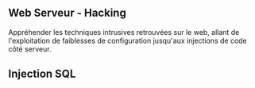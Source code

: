 ## Web Serveur - Hacking

Appréhender les techniques intrusives retrouvées sur le web, allant de l'exploitation de faiblesses
de configuration jusqu'aux injections de code côté serveur.

Injection SQL
-------------------
